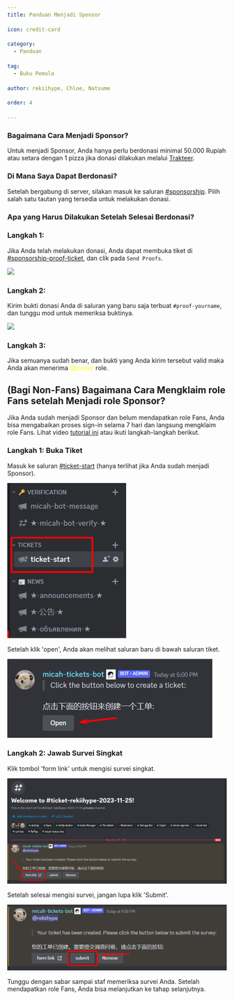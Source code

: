 ```yaml
---
title: Panduan Menjadi Sponsor

icon: credit-card

category:
  - Panduan

tag:
  - Buku Pemula

author: rekiihype, Chloe, Natsume

order: 4

---
```


### Bagaimana Cara Menjadi Sponsor?

Untuk menjadi Sponsor, Anda hanya perlu berdonasi minimal 50.000 Rupiah atau setara dengan 1 pizza jika donasi dilakukan melalui [Trakteer](https://trakteer.id/strigger).

### Di Mana Saya Dapat Berdonasi?

Setelah bergabung di server, silakan masuk ke saluran [#sponsorship](https://discord.com/channels/1069057220802781265/1097565269985071205). Pilih salah satu tautan yang tersedia untuk melakukan donasi.

### Apa yang Harus Dilakukan Setelah Selesai Berdonasi?

### Langkah 1:

Jika Anda telah melakukan donasi, Anda dapat membuka tiket di [#sponsorship-proof-ticket](https://discord.com/channels/1069057220802781265/1195466175954550885), dan clik pada `Send Proofs`.

![](/assets/images/docs/202312/sponsor-new.png)

### Langkah 2: 

Kirim bukti donasi Anda di saluran yang baru saja terbuat `#proof-yourname`, dan tunggu mod untuk memeriksa buktinya.

![](/assets/images/docs/202312/sponsor-new2.png)

### Langkah 3:

Jika semuanya sudah benar, dan bukti yang Anda kirim tersebut valid maka Anda akan menerima  <span style='color:yellow;'>Sponsor</span> role.

## (Bagi Non-Fans) Bagaimana Cara Mengklaim role Fans setelah Menjadi role Sponsor?

Jika Anda sudah menjadi Sponsor dan belum mendapatkan role Fans, Anda bisa mengabaikan proses sign-in selama 7 hari dan langsung mengklaim role Fans. Lihat video [tutorial ini](https://www.youtube.com/watch?v=cHRC7XdsKQo&list=PL5eI1Tb64p56Mp6JqoR_o3BYk9UFTbOQI&index=1&pp=iAQB) atau ikuti langkah-langkah berikut.

### Langkah 1: Buka Tiket

Masuk ke saluran [#ticket-start](https://discord.com/channels/1069057220802781265/1152887509517344870) (hanya terlihat jika Anda sudah menjadi Sponsor).

![Buka Tiket](/assets/images/docs/202312/openticket1.png)

Setelah klik 'open', Anda akan melihat saluran baru di bawah saluran tiket.

![Buka Tiket](/assets/images/docs/202312/openticket2.png)

### Langkah 2: Jawab Survei Singkat

Klik tombol 'form link' untuk mengisi survei singkat.

![Buka Tiket](/assets/images/docs/202312/openticket3.png)

Setelah selesai mengisi survei, jangan lupa klik 'Submit'.

![Buka Tiket](/assets/images/docs/202312/openticket4.png)

Tunggu dengan sabar sampai staf memeriksa survei Anda. Setelah mendapatkan role Fans, Anda bisa melanjutkan ke tahap selanjutnya.
